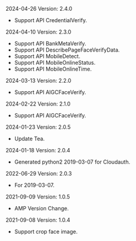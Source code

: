 2024-04-26 Version: 2.4.0
- Support API CredentialVerify.


2024-04-10 Version: 2.3.0
- Support API BankMetaVerify.
- Support API DescribePageFaceVerifyData.
- Support API MobileDetect.
- Support API MobileOnlineStatus.
- Support API MobileOnlineTime.


2024-03-13 Version: 2.2.0
- Support API AIGCFaceVerify.


2024-02-22 Version: 2.1.0
- Support API AIGCFaceVerify.


2024-01-23 Version: 2.0.5
- Update Tea.

2024-01-18 Version: 2.0.4
- Generated python2 2019-03-07 for Cloudauth.

2022-06-29 Version: 2.0.3
- For 2019-03-07.

2021-09-09 Version: 1.0.5
- AMP Version Change.

2021-09-08 Version: 1.0.4
- Support crop face image.


